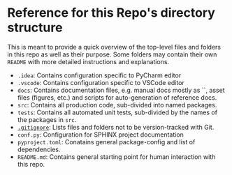 # Reference for this Repo's directory structure

This is meant to provide a quick overview of the top-level files and folders in this repo as well as their purpose. Some folders may contain their own `README` with more detailed instructions and explanations.

- `.idea`: Contains configuration specific to PyCharm editor
- `.vscode`: Contains configuration specific to VSCode editor
- `docs`: Contains documentation files, e.g. manual docs mostly as ``, asset files (figures, etc.) and scripts for auto-generation of reference docs.
- `src`: Contains all production code, sub-divided into named packages.
- `tests`: Contains all automated unit tests, sub-divided by the names of the packages in `src`.
- [`.gitignore`](https://www.w3schools.com/git/git_ignore.asp): Lists files and folders not to be version-tracked with Git.
- `conf.py`: Configuration for SPHINX project documentation
- `pyproject.toml`: Conatains general package-config and list of dependencies.
- `README.md`: Contains general starting point for human interaction with this repo.
